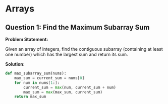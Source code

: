 # Arrays

## Question 1: Find the Maximum Subarray Sum

**Problem Statement:**

Given an array of integers, find the contiguous subarray (containing at least one number) which has the largest sum and return its sum.

**Solution:**

```python
def max_subarray_sum(nums):
    max_sum = current_sum = nums[0]
    for num in nums[1:]:
        current_sum = max(num, current_sum + num)
        max_sum = max(max_sum, current_sum)
    return max_sum
